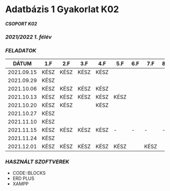 # Adatbázis 1 Gyakorlat K02
##### _CSOPORT K02_
### _2021/2022 1. félév_
### _FELADATOK_


| DÁTUM | 1.F | 2.F| 3.F| 4.F| 5.F| 6.F| 7.F | 8.F | 9.F | 10.F |
|-----|----|-----|------|-----|-----|-----|-----|------|-----|------|
| 2021.09.15 | KÉSZ | KÉSZ | KÉSZ | KÉSZ | | | | | | |
| 2021.09.29 | KÉSZ |     |       |       | | | | | | |
| 2021.10.06 | KÉSZ | KÉSZ | KÉSZ | KÉSZ |  | | | | | |
| 2021.10.13 | KÉSZ | KÉSZ | KÉSZ | KÉSZ | KÉSZ | | | | | |
| 2021.10.20 | KÉSZ | KÉSZ |      | KÉSZ |    |   | | | | |
| 2021.10.27 | KÉSZ |      |      |      |    |   | | | | |
| 2021.11.10 | KÉSZ |      |      |      |    |   | | | | |
| 2021.11.15 | KÉSZ | KÉSZ | KÉSZ | KÉSZ | - | - | - | - | - | - |
| 2021.11.24 | KÉSZ |      |      |      |    |   | | | | |
| 2021.12.01 | KÉSZ | KÉSZ | KÉSZ | KÉSZ | KÉSZ | | KÉSZ |  | | KÉSZ |

### _HASZNÁLT SZOFTVEREK_
- CODE::BLOCKS
- ERD PLUS
- XAMPP
